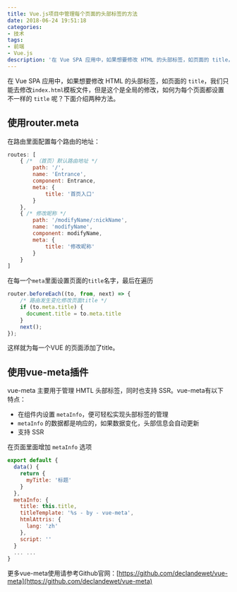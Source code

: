 ```yaml
---
title: Vue.js项目中管理每个页面的头部标签的方法
date: 2018-06-24 19:51:18
categories:
- 技术
tags:
- 前端 
- Vue.js
description: '在 Vue SPA 应用中，如果想要修改 HTML 的头部标签，如页面的 title，我们只能去修改index.html模板文件，但是这个是全局的修改，如何为每个页面都设置不一样的 title 呢？下面介绍两种方法。'
---
```

在 Vue SPA 应用中，如果想要修改 HTML 的头部标签，如页面的 `title`，我们只能去修改`index.html`模板文件，但是这个是全局的修改，如何为每个页面都设置不一样的 `title` 呢？下面介绍两种方法。
<!-- more -->
## 使用router.meta

在路由里面配置每个路由的地址：

```js
routes: [
    { /* （首页）默认路由地址 */
        path: '/',
        name: 'Entrance',
        component: Entrance,
        meta: {
            title: '首页入口'
        }
    },
    { /* 修改昵称 */
        path: '/modifyName/:nickName',
        name: 'modifyName',
        component: modifyName,
        meta: {
            title: '修改昵称'
        }
    }
]
```

在每一个`meta`里面设置页面的`title`名字，最后在遍历

```js
router.beforeEach((to, from, next) => {
    /* 路由发生变化修改页面title */
    if (to.meta.title) {
      document.title = to.meta.title
    }
    next();
});
```
这样就为每一个VUE 的页面添加了title。

## 使用vue-meta插件

vue-meta 主要用于管理 HMTL 头部标签，同时也支持 SSR。vue-meta有以下特点：
- 在组件内设置 `metaInfo`，便可轻松实现头部标签的管理
- `metaInfo` 的数据都是响应的，如果数据变化，头部信息会自动更新
- 支持 SSR

在页面里面增加 `metaInfo` 选项

```js
export default {
  data() {
    return {
      myTitle: '标题'
    }
  },
  metaInfo: {
    title: this.title,
    titleTemplate: '%s - by - vue-meta',
    htmlAttris: {
      lang: 'zh'
    },
    script: ''
  }
  ... ...
}
```

更多vue-meta使用请参考Github官网：[https://github.com/declandewet/vue-meta](https://github.com/declandewet/vue-meta)
